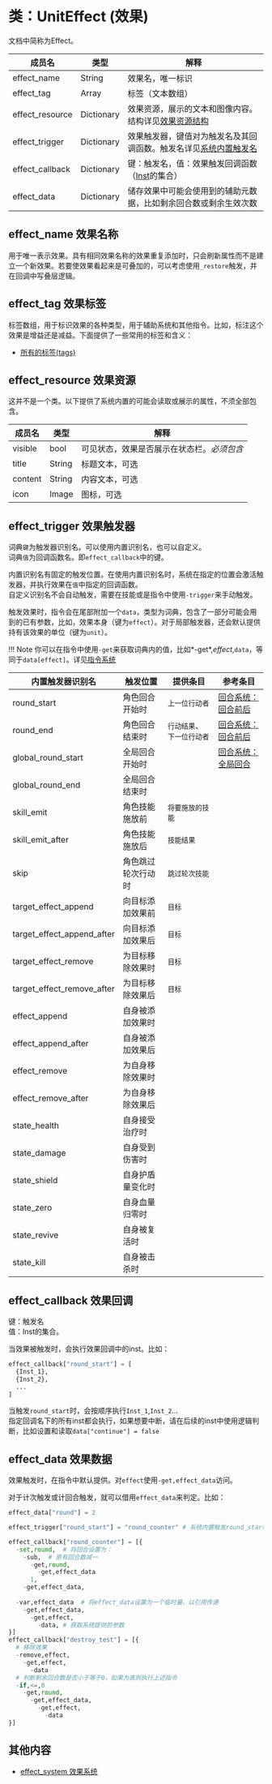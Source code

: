 # <span id="class.UnitEffect">类：UnitEffect (效果)</span>

文档中简称为Effect。

成员名|类型|解释
---|---|---
effect_name | String | 效果名，唯一标识
effect_tag | Array | 标签（文本数组）
effect_resource | Dictionary | 效果资源，展示的文本和图像内容。结构详见[效果资源结构](#struct.effect_resource)
effect_trigger | Dictionary | 效果触发器，键值对为触发名及其回调函数。触发名详见[系统内置触发名](#struct.effect_trigger)
effect_callback | Dictionary | 键：触发名，值：效果触发回调函数（[Inst](unit_attribute.md#class.inst)的集合）
effect_data | Dictionary | 储存效果中可能会使用到的辅助元数据，比如剩余回合数或剩余生效次数

 ## <span id="struct.effect_name">effect_name 效果名称</span>

用于唯一表示效果。具有相同效果名称的效果重复添加时，只会刷新属性而不是建立一个新效果。若要使效果看起来是可叠加的，可以考虑使用`_restore`触发，并在回调中写叠层逻辑。

 ## <span id="struct.effect_tag">effect_tag 效果标签</span>

标签数组，用于标识效果的各种类型，用于辅助系统和其他指令。比如，标注这个效果是增益还是减益。下面提供了一些常用的标签和含义：

- [所有的标签(tags)](docs/constant/all_the_tags.md#)

 ## <span id="struct.effect_resource">effect_resource 效果资源</span>

这并不是一个类。以下提供了系统内置的可能会读取或展示的属性，不须全部包含。

成员名|类型|解释
---|---|---
visible|bool|可见状态，效果是否展示在状态栏。*必须包含*
title|String|标题文本，可选
content|String|内容文本，可选
icon|Image|图标，可选

 ## <span id="struct.effect_trigger">effect_trigger 效果触发器</span>

词典`键`为触发器识别名。可以使用内置识别名，也可以自定义。  
词典`值`为回调函数名。即`effect_callback`中的键。

内置识别名有固定的触发位置。在使用内置识别名时，系统在指定的位置会激活触发器，并执行效果在`值`中指定的回调函数。  
自定义识别名不会自动触发，需要在技能或是指令中使用`-trigger`来手动触发。

触发效果时，指令会在尾部附加一个`data`，类型为词典，包含了一部分可能会用到的已有参数，比如，效果本身（键为`effect`）。对于局部触发器，还会默认提供持有该效果的单位（键为`unit`）。  

!!! Note
你可以在指令中使用`-get`来获取词典内的值，比如*-get*,*effect*,`data`，等同于`data[effect]`。详见[指令系统](docs/battle_system/command_system.md#)

内置触发器识别名|触发位置|提供条目|参考条目
---|---|---|---
 round_start| 角色回合开始时 | `上一位行动者` | [回合系统：回合前后](round_system.md#before_and_after_the_round)
 round_end| 角色回合结束时 | `行动结果`、`下一位行动者` |[回合系统：回合前后](round_system.md#before_and_after_the_round)
 global_round_start| 全局回合开始时||[回合系统：全局回合](round_system.md#全局回合)
 global_round_end| 全局回合结束时||
 skill_emit| 角色技能施放前|`将要施放的技能`||
 skill_emit_after| 角色技能施放后|`技能结果`||
 skip| 角色跳过轮次行动时|`跳过轮次技能`||
 target_effect_append| 向目标添加效果前|`目标`|
 target_effect_append_after| 向目标添加效果后|`目标`|
 target_effect_remove| 为目标移除效果时|`目标`|
 target_effect_remove_after| 为目标移除效果后|`目标`|
 effect_append| 自身被添加效果时|
 effect_append_after| 自身被添加效果后|
 effect_remove| 为自身移除效果时|
 effect_remove_after| 为自身移除效果后|
 state_health| 自身接受治疗时|
 state_damage| 自身受到伤害时|
 state_shield| 自身护盾量变化时|
 state_zero| 自身血量归零时|
 state_revive| 自身被复活时|
 state_kill| 自身被击杀时|
 
 ## <span id="struct.effect_callback">effect_callback 效果回调</span>

键：触发名  
值：Inst的集合。

当效果被触发时，会执行效果回调中的inst。比如：

```python
effect_callback["round_start"] = [
  {Inst_1},
  {Inst_2},
  ...
]
```

当触发`round_start`时，会按顺序执行`Inst_1`,`Inst_2`...  
指定回调名下的所有inst都会执行，如果想要中断，请在后续的inst中使用逻辑判断，比如设置和读取`data["continue"] = false`
 
 ## <span id="struct.effect_data">effect_data 效果数据</span>

效果触发时，在指令中默认提供。对`effect`使用`-get,effect_data`访问。

对于计次触发或计回合触发，就可以借用`effect_data`来判定。比如：

```python
effect_data["round"] = 2

effect_trigger["round_start"] = "round_counter" # 系统内置触发round_start时，执行回调函数round_counter

effect_callback["round_counter"] = [{
  -set,round,  # 将回合设置为：
    -sub,  # 原有回合数减一
      -get,round,
        -get,effect_data
      1,
    -get,effect_data,
    
  -var,effect_data  # 将effect_data设置为一个临时量，以引用传递
    -get,effect_data,
      -get,effect,
        -data, # 获取系统提供的参数
}]
effect_callback["destroy_test"] = [{
  # 移除效果
  -remove,effect,
    -get,effect,
      -data
  # 判断剩余回合数是否小于等于0，如果为真则执行上述指令
  -if,<=,0
    -get,round,
      -get,effect_data,
        -get,effect,
          -data
}]
```

## 其他内容

- [effect_system 效果系统](docs/battle_system/effect_system.md#effect)